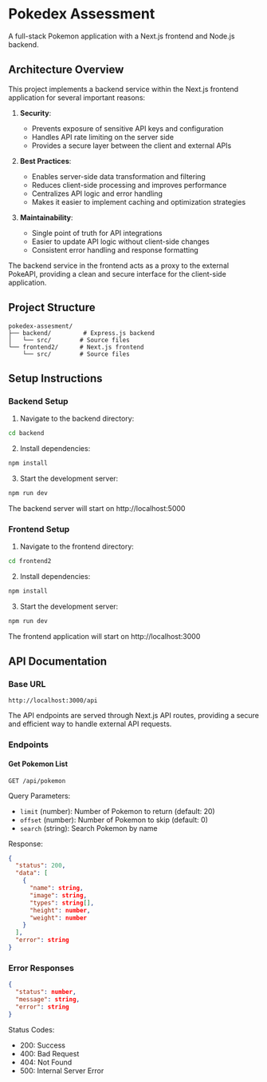# Pokedex Assessment

A full-stack Pokemon application with a Next.js frontend and Node.js backend.

## Architecture Overview

This project implements a backend service within the Next.js frontend application for several important reasons:

1. **Security**: 
   - Prevents exposure of sensitive API keys and configuration
   - Handles API rate limiting on the server side
   - Provides a secure layer between the client and external APIs

2. **Best Practices**:
   - Enables server-side data transformation and filtering
   - Reduces client-side processing and improves performance
   - Centralizes API logic and error handling
   - Makes it easier to implement caching and optimization strategies

3. **Maintainability**:
   - Single point of truth for API integrations
   - Easier to update API logic without client-side changes
   - Consistent error handling and response formatting

The backend service in the frontend acts as a proxy to the external PokeAPI, providing a clean and secure interface for the client-side application.

## Project Structure

```
pokedex-assesment/
├── backend/         # Express.js backend
│   └── src/        # Source files
└── frontend2/      # Next.js frontend
    └── src/        # Source files
```

## Setup Instructions

### Backend Setup

1. Navigate to the backend directory:
```bash
cd backend
```

2. Install dependencies:
```bash
npm install
```

3. Start the development server:
```bash
npm run dev
```

The backend server will start on http://localhost:5000

### Frontend Setup

1. Navigate to the frontend directory:
```bash
cd frontend2
```

2. Install dependencies:
```bash
npm install
```

3. Start the development server:
```bash
npm run dev
```

The frontend application will start on http://localhost:3000

## API Documentation

### Base URL
```
http://localhost:3000/api
```

The API endpoints are served through Next.js API routes, providing a secure and efficient way to handle external API requests.

### Endpoints

#### Get Pokemon List
```http
GET /api/pokemon
```

Query Parameters:
- `limit` (number): Number of Pokemon to return (default: 20)
- `offset` (number): Number of Pokemon to skip (default: 0)
- `search` (string): Search Pokemon by name

Response:
```json
{
  "status": 200,
  "data": [
    {
      "name": string,
      "image": string,
      "types": string[],
      "height": number,
      "weight": number
    }
  ],
  "error": string
}
```

### Error Responses

```json
{
  "status": number,
  "message": string,
  "error": string
}
```

Status Codes:
- 200: Success
- 400: Bad Request
- 404: Not Found
- 500: Internal Server Error
